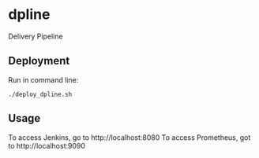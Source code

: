 # dpline

Delivery Pipeline


## Deployment

Run in command line:

    ./deploy_dpline.sh


## Usage

To access Jenkins, go to http://localhost:8080
To access Prometheus, got to http://localhost:9090
